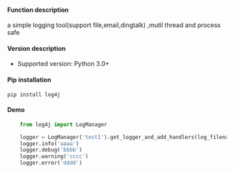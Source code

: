#### Function description
a simple logging tool(support file,email,dingtalk) ,mutil thread and process safe

#### Version description
* Supported version: Python 3.0+

#### Pip installation
```shell
pip install log4j
```

#### Demo
```python
    from log4j import LogManager

    logger = LogManager('test1').get_logger_and_add_handlers(log_filename='test1.log')
    logger.info('aaaa')
    logger.debug('bbbb')
    logger.warning('cccc')
    logger.error('dddd')
```